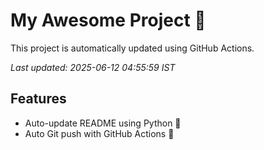 # My Awesome Project 🚀

This project is automatically updated using GitHub Actions.

_Last updated: 2025-06-12 04:55:59 IST_

## Features
- Auto-update README using Python 🐍
- Auto Git push with GitHub Actions 🤖
